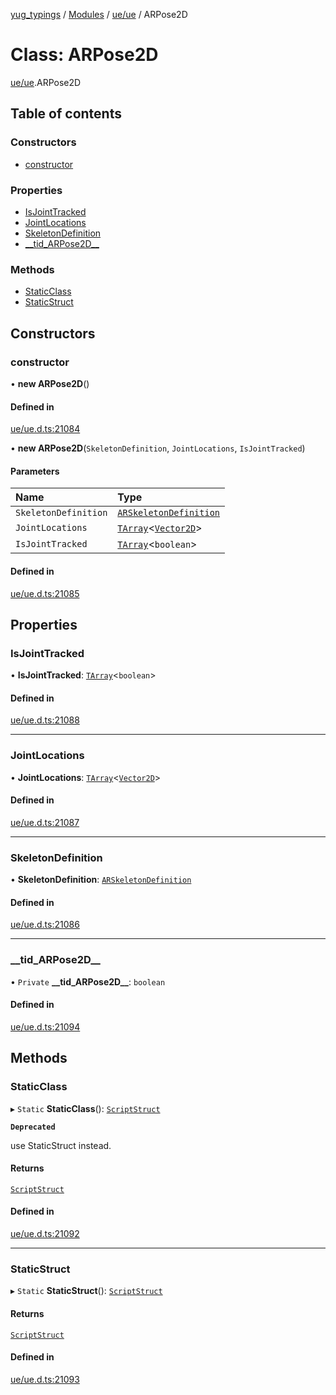 [yug_typings](../README.md) / [Modules](../modules.md) / [ue/ue](../modules/ue_ue.md) / ARPose2D

# Class: ARPose2D

[ue/ue](../modules/ue_ue.md).ARPose2D

## Table of contents

### Constructors

- [constructor](ue_ue.ARPose2D.md#constructor)

### Properties

- [IsJointTracked](ue_ue.ARPose2D.md#isjointtracked)
- [JointLocations](ue_ue.ARPose2D.md#jointlocations)
- [SkeletonDefinition](ue_ue.ARPose2D.md#skeletondefinition)
- [\_\_tid\_ARPose2D\_\_](ue_ue.ARPose2D.md#__tid_arpose2d__)

### Methods

- [StaticClass](ue_ue.ARPose2D.md#staticclass)
- [StaticStruct](ue_ue.ARPose2D.md#staticstruct)

## Constructors

### constructor

• **new ARPose2D**()

#### Defined in

[ue/ue.d.ts:21084](https://github.com/YugMetaverse/yug_typings/blob/25cad34/ue/ue.d.ts#L21084)

• **new ARPose2D**(`SkeletonDefinition`, `JointLocations`, `IsJointTracked`)

#### Parameters

| Name | Type |
| :------ | :------ |
| `SkeletonDefinition` | [`ARSkeletonDefinition`](ue_ue.ARSkeletonDefinition.md) |
| `JointLocations` | [`TArray`](../interfaces/ue_puerts.TArray.md)<[`Vector2D`](ue_ue_s.Vector2D.md)\> |
| `IsJointTracked` | [`TArray`](../interfaces/ue_puerts.TArray.md)<`boolean`\> |

#### Defined in

[ue/ue.d.ts:21085](https://github.com/YugMetaverse/yug_typings/blob/25cad34/ue/ue.d.ts#L21085)

## Properties

### IsJointTracked

• **IsJointTracked**: [`TArray`](../interfaces/ue_puerts.TArray.md)<`boolean`\>

#### Defined in

[ue/ue.d.ts:21088](https://github.com/YugMetaverse/yug_typings/blob/25cad34/ue/ue.d.ts#L21088)

___

### JointLocations

• **JointLocations**: [`TArray`](../interfaces/ue_puerts.TArray.md)<[`Vector2D`](ue_ue_s.Vector2D.md)\>

#### Defined in

[ue/ue.d.ts:21087](https://github.com/YugMetaverse/yug_typings/blob/25cad34/ue/ue.d.ts#L21087)

___

### SkeletonDefinition

• **SkeletonDefinition**: [`ARSkeletonDefinition`](ue_ue.ARSkeletonDefinition.md)

#### Defined in

[ue/ue.d.ts:21086](https://github.com/YugMetaverse/yug_typings/blob/25cad34/ue/ue.d.ts#L21086)

___

### \_\_tid\_ARPose2D\_\_

• `Private` **\_\_tid\_ARPose2D\_\_**: `boolean`

#### Defined in

[ue/ue.d.ts:21094](https://github.com/YugMetaverse/yug_typings/blob/25cad34/ue/ue.d.ts#L21094)

## Methods

### StaticClass

▸ `Static` **StaticClass**(): [`ScriptStruct`](ue_ue.ScriptStruct.md)

**`Deprecated`**

use StaticStruct instead.

#### Returns

[`ScriptStruct`](ue_ue.ScriptStruct.md)

#### Defined in

[ue/ue.d.ts:21092](https://github.com/YugMetaverse/yug_typings/blob/25cad34/ue/ue.d.ts#L21092)

___

### StaticStruct

▸ `Static` **StaticStruct**(): [`ScriptStruct`](ue_ue.ScriptStruct.md)

#### Returns

[`ScriptStruct`](ue_ue.ScriptStruct.md)

#### Defined in

[ue/ue.d.ts:21093](https://github.com/YugMetaverse/yug_typings/blob/25cad34/ue/ue.d.ts#L21093)

